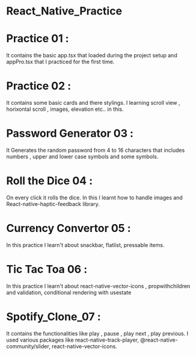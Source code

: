 # React_Native_Practice
# Practice 01 :
It contains the basic app.tsx that loaded during the project setup and appPro.tsx that I practiced for the first time.
# Practice 02 : 
It contains some basic cards and there stylings. I learning scroll view , horixontal scroll , images, elevation etc.. in this.
# Password Generator 03 : 
It Generates the random password from 4 to 16 characters that includes numbers , upper and lower case symbols and some symbols. 
# Roll the Dice 04 :
On every click it rolls the dice. In this I learnt how to handle images and React-native-haptic-feedback library.
# Currency Convertor 05 :
In this practice I learn't about snackbar, flatlist, pressable items.
# Tic Tac Toa 06 :
In this practice I learn't about react-native-vector-icons , propwithchildren and validation, conditional rendering with usestate
# Spotify_Clone_07 :
It contains the functionalities like play , pause , play next , play previous. 
I used various packages like react-native-track-player, @react-native-community/slider, react-native-vector-icons.
